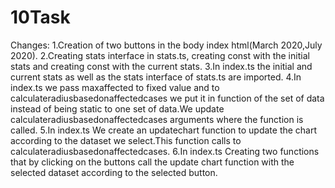 # 10Task

Changes:
1.Creation of two buttons in the body index html(March 2020,July 2020).
2.Creating stats interface in stats.ts, creating const with the initial stats and creating const with the current stats.
3.In index.ts the initial and current stats as well as the stats interface of stats.ts are imported.
4.In index.ts we pass maxaffected to fixed value and to calculateradiusbasedonaffectedcases we put it in function of the set of 
data instead of being static to one set of data.We update calculateradiusbasedonaffectedcases arguments where the function is called.
5.In index.ts We create an updatechart function to update the chart according to the dataset we select.This function calls to calculateradiusbasedonaffectedcases.
6.In index.ts Creating two functions that by clicking on the buttons call the update chart function with the selected dataset 
according to the selected button.
